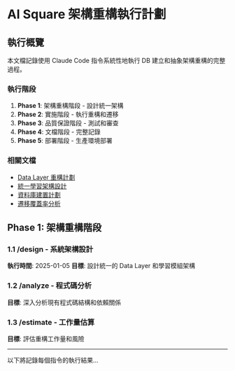 # AI Square 架構重構執行計劃

## 執行概覽

本文檔記錄使用 Claude Code 指令系統性地執行 DB 建立和抽象架構重構的完整過程。

### 執行階段
1. **Phase 1**: 架構重構階段 - 設計統一架構
2. **Phase 2**: 實施階段 - 執行重構和遷移
3. **Phase 3**: 品質保證階段 - 測試和審查
4. **Phase 4**: 文檔階段 - 完整記錄
5. **Phase 5**: 部署階段 - 生產環境部署

### 相關文檔
- [Data Layer 重構計劃](./data-layer-refactoring-plan.md)
- [統一學習架構設計](./unified-learning-architecture.md)
- [資料庫建置計劃](./database-build-plan.md)
- [遷移覆蓋率分析](./database-migration-coverage-analysis.md)

## Phase 1: 架構重構階段

### 1.1 /design - 系統架構設計
**執行時間**: 2025-01-05
**目標**: 設計統一的 Data Layer 和學習模組架構

### 1.2 /analyze - 程式碼分析
**目標**: 深入分析現有程式碼結構和依賴關係

### 1.3 /estimate - 工作量估算
**目標**: 評估重構工作量和風險

---

以下將記錄每個指令的執行結果...